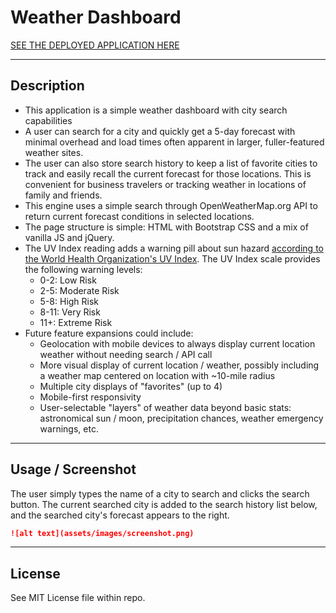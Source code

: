 # Weather Dashboard

[SEE THE DEPLOYED APPLICATION HERE](https://dishdesigner.github.io/weather-dashboard/)

---

## Description

* This application is a simple weather dashboard with city search capabilities
* A user can search for a city and quickly get a 5-day forecast with minimal overhead and load times often apparent in larger, fuller-featured weather sites.
* The user can also store search history to keep a list of favorite cities to track and easily recall the current forecast for those locations. This is convenient for business travelers or tracking weather in locations of family and friends.
* This engine uses a simple search through OpenWeatherMap.org API to return current forecast conditions in selected locations.
* The page structure is simple: HTML with Bootstrap CSS and a mix of vanilla JS and jQuery.
* The UV Index reading adds a warning pill about sun hazard [according to the World Health Organization's UV Index](https://en.wikipedia.org/wiki/Ultraviolet_index). The UV Index scale provides the following warning levels:
    * 0-2: Low Risk
    * 2-5: Moderate Risk
    * 5-8: High Risk
    * 8-11: Very Risk
    * 11+: Extreme Risk
* Future feature expansions could include:
    * Geolocation with mobile devices to always display current location weather without needing search / API call
    * More visual display of current location / weather, possibly including a weather map centered on location with ~10-mile radius
    * Multiple city displays of "favorites" (up to 4)
    * Mobile-first responsivity
    * User-selectable "layers" of weather data beyond basic stats: astronomical sun / moon, precipitation chances, weather emergency warnings, etc.

---

## Usage / Screenshot

The user simply types the name of a city to search and clicks the search button. The current searched city is added to the search history list below, and the searched city's forecast appears to the right.

```md
![alt text](assets/images/screenshot.png)
```

---

## License

See MIT License file within repo.